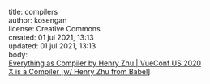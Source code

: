 title: compilers <br>
author: kosengan <br>
license: Creative Commons <br>
created: 01 jul 2021, 13:13 <br>
updated: 01 jul 2021, 13:13 <br>
body: <br>
<a href="https://www.youtube.com/watch?v=oQ37Mx3Abi0">Everything as Compiler by Henry Zhu | VueConf US 2020</a> <br>
<a href="https://www.youtube.com/watch?v=SY1CxDrZm9w">X is a Compiler [w/ Henry Zhu from Babel] <br>
